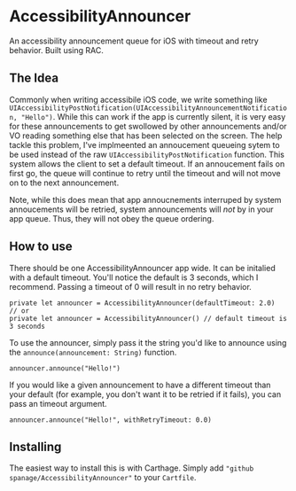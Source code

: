 # AccessibilityAnnouncer
An accessibility announcement queue for iOS with timeout and retry behavior. Built using RAC.

## The Idea

Commonly when writing accessibile iOS code, we write something like  `UIAccessibilityPostNotification(UIAccessibilityAnnouncementNotification, "Hello")`. While this can work if the app is currently silent, it is very easy for these announcements to get swollowed by other announcements and/or VO reading something else that has been selected on the screen. The help tackle this problem, I've implmeented an annoucement queueing sytem to be used instead of the raw `UIAccessibilityPostNotification` function. This system allows the client to set a default timeout. If an annoucement fails on first go, the queue will continue to retry until the timeout and will not move on to the next announcement.

Note, while this does mean that app annoucnements interruped by system annoucements will be retried, system announcements will *not* by in your app queue. Thus, they will not obey the queue ordering.

## How to use

There should be one AccessibilityAnnouncer app wide. It can be initalied with a default timeout. You'll notice the default is 3 seconds, which I recommend. Passing a timeout of 0 will result in no retry behavior.

    private let announcer = AccessibilityAnnouncer(defaultTimeout: 2.0)
    // or
    private let announcer = AccessibilityAnnouncer() // default timeout is 3 seconds
    
To use the announcer, simply pass it the string you'd like to announce using the `announce(announcement: String)` function.

    announcer.announce("Hello!")
    
If you would like a given announcement to have a different timeout than your default (for example, you don't want it to be retried if it fails), you can pass an timeout argument.

    announcer.announce("Hello!", withRetryTimeout: 0.0)

## Installing

The easiest way to install this is with Carthage. Simply add `"github spanage/AccessibilityAnnouncer"` to your `Cartfile`.
